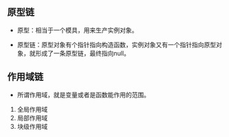 ## 原型链
- 原型：相当于一个模具，用来生产实例对象。

- 原型链：原型对象有个指针指向构造函数，实例对象又有一个指针指向原型对象，就形成了一条原型链，最终指向null。


## 作用域链
- 所谓作用域，就是变量或者是函数能作用的范围。

1. 全局作用域
2. 局部作用域
3. 块级作用域

